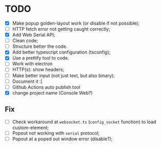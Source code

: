 # TODO

- [x] Make popup golden-layout work (or disable if not possible);
- [ ] HTTP fetch error not getting caught correctly;
- [x] Add Web Serial API;
- [ ] Clean code;
- [ ] Structure better the code.
- [x] Add better typescript configuration (tsconfig);
- [x] Use a prettify tool to code.
- [ ] Work with electron
- [ ] HTTP(s): show headers;
- [ ] Make better input (not just text, but also binary);
- [ ] Document it :|
- [ ] Github Actions auto publish tool
- [x] change project name (Console Web?)

## Fix

- [ ] Check workaround at `websocket.ts` (`config_socket` function) to load custom-element;
- [ ] Popout not working with `serial` protocol;
- [ ] Popout at a poped out window error (disable?);
